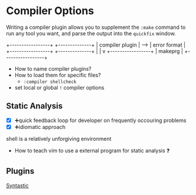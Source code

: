 # Compiler Options

Writing a compiler plugin allows you to supplement the `:make` command
to run any tool you want, and parse the output into the `quickfix` window.

+-----------------+     +--------------+
| compiler plugin | --> | error format |
+-----------------+     +--------------+
  |
  |
  v
+-----------------+
|     makeprg     |
+-----------------+

* How to name compiler plugins?
* How to load them for specific files?
  * `:compiler shellcheck`
* set local or global `!` compiler options 

## Static Analysis

* [x] ➕quick feedback loop for developer on frequently occouring problems
* [x] ➕idiomatic approach

shell is a relatively unforgiving environment

* How to teach vim to use a external program for static analysis ❓




## Plugins

[Syntastic](https://github.com/vim-syntastic/syntastic)
